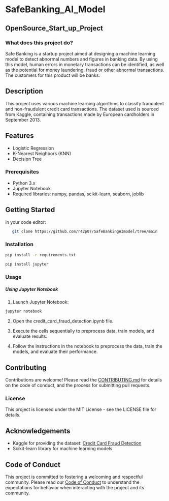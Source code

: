 # SafeBanking_AI_Model
## OpenSource_Start_up_Project
###  What does this project do?
Safe Banking is a startup project aimed at designing a machine learning model to detect abnormal numbers and figures in banking data. By using this model, human errors in monetary transactions can be identified, as well as the potential for money laundering, fraud or other abnormal transactions. The customers for this product will be banks.

## Description

This project uses various machine learning algorithms to classify fraudulent and non-fraudulent credit card transactions. The dataset used is sourced from Kaggle, containing transactions made by European cardholders in September 2013.

## Features
- Logistic Regression
- K-Nearest Neighbors (KNN)
- Decision Tree

### Prerequisites

- Python 3.x
- Jupyter Notebook
- Required libraries: numpy, pandas, scikit-learn, seaborn, joblib

## Getting Started
in your code editor:
```bash
   git clone https://github.com/r42p07/SafeBankingAImodel/tree/main
```

### Installation
```sh
pip install -r requirements.txt

pip install jupyter

```
### Usage
##### Using Jupyter Notebook
1. Launch Jupyter Notebook:
```sh
jupyter notebook

```
2. Open the credit_card_fraud_detection.ipynb file.

3. Execute the cells sequentially to preprocess data, train models, and evaluate results.
   
4. Follow the instructions in the notebook to preprocess the data, train the models, and evaluate their performance.

## Contributing
Contributions are welcome! Please read the [CONTRIBUTING.md](CONTRIBUTING.md) for details on the code of conduct, and the process for submitting pull requests.

### License
This project is licensed under the MIT License - see the LICENSE file for details.

## Acknowledgements
- Kaggle for providing the dataset: [Credit Card Fraud Detection](https://www.kaggle.com/mlg-ulb/creditcardfraud)
- Scikit-learn library for machine learning models

## Code of Conduct

This project is committed to fostering a welcoming and respectful community. Please read our [Code of Conduct](CODE_OF_CONDUCT.md) to understand the expectations for behavior when interacting with the project and its community.

